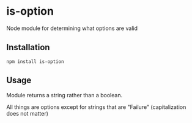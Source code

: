 # is-option

Node module for determining what options are valid

## Installation

`npm install is-option`

## Usage

Module returns a string rather than a boolean.

All things are options except for strings that are "Failure" (capitalization does not matter)